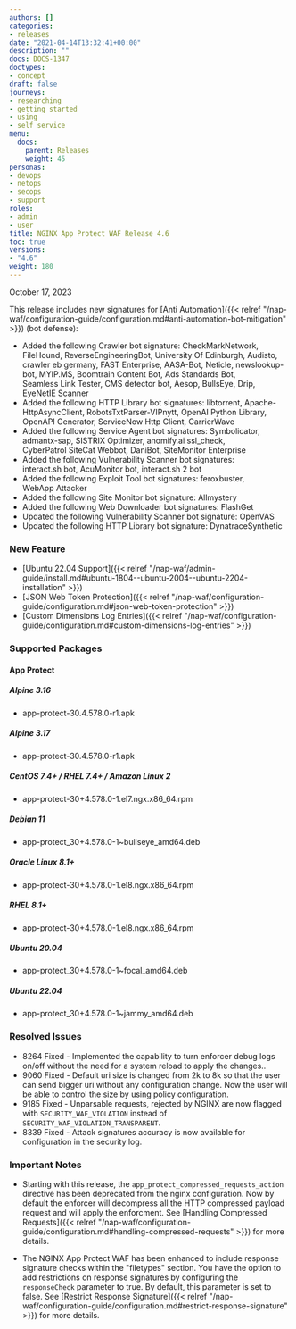 ```yaml
---
authors: []
categories:
- releases
date: "2021-04-14T13:32:41+00:00"
description: ""
docs: DOCS-1347
doctypes:
- concept
draft: false
journeys:
- researching
- getting started
- using
- self service
menu:
  docs:
    parent: Releases
    weight: 45
personas:
- devops
- netops
- secops
- support
roles:
- admin
- user
title: NGINX App Protect WAF Release 4.6
toc: true
versions:
- "4.6"
weight: 180
---
```


October 17, 2023

This release includes new signatures for [Anti Automation]({{< relref "/nap-waf/configuration-guide/configuration.md#anti-automation-bot-mitigation" >}}) (bot defense):

- Added the following Crawler bot signature: CheckMarkNetwork, FileHound, ReverseEngineeringBot, University Of Edinburgh, Audisto, crawler eb germany, FAST Enterprise, AASA-Bot, Neticle, newslookup-bot, MYIP.MS, Boomtrain Content Bot, Ads Standards Bot, Seamless Link Tester, CMS detector bot, Aesop, BullsEye, Drip, EyeNetIE Scanner
- Added the following HTTP Library bot signatures: libtorrent, Apache-HttpAsyncClient, RobotsTxtParser-VIPnytt, OpenAI Python Library, OpenAPI Generator, ServiceNow Http Client, CarrierWave 
- Added the following Service Agent bot signatures: Symbolicator, admantx-sap, SISTRIX Optimizer, anomify.ai ssl_check, CyberPatrol SiteCat Webbot, DaniBot, SiteMonitor Enterprise
- Added the following Vulnerability Scanner bot signatures: interact.sh bot, AcuMonitor bot, interact.sh 2 bot 
- Added the following Exploit Tool bot signatures: feroxbuster, WebApp Attacker 
- Added the following Site Monitor bot signature: Allmystery
- Added the following Web Downloader bot signatures: FlashGet
- Updated the following Vulnerability Scanner bot signature: OpenVAS 
- Updated the following HTTP Library bot signature: DynatraceSynthetic


### New Feature

- [Ubuntu 22.04 Support]({{< relref "/nap-waf/admin-guide/install.md#ubuntu-1804--ubuntu-2004--ubuntu-2204-installation" >}})
- [JSON Web Token Protection]({{< relref "/nap-waf/configuration-guide/configuration.md#json-web-token-protection" >}})
- [Custom Dimensions Log Entries]({{< relref "/nap-waf/configuration-guide/configuration.md#custom-dimensions-log-entries" >}})


### Supported Packages

#### App Protect

##### Alpine 3.16

- app-protect-30.4.578.0-r1.apk

##### Alpine 3.17

- app-protect-30.4.578.0-r1.apk

##### CentOS 7.4+ / RHEL 7.4+ / Amazon Linux 2

- app-protect-30+4.578.0-1.el7.ngx.x86_64.rpm

##### Debian 11

- app-protect_30+4.578.0-1~bullseye_amd64.deb

##### Oracle Linux 8.1+

- app-protect-30+4.578.0-1.el8.ngx.x86_64.rpm

##### RHEL 8.1+

- app-protect-30+4.578.0-1.el8.ngx.x86_64.rpm

##### Ubuntu 20.04

- app-protect_30+4.578.0-1~focal_amd64.deb

##### Ubuntu 22.04

- app-protect_30+4.578.0-1~jammy_amd64.deb


### Resolved Issues

- 8264 Fixed - Implemented the capability to turn enforcer debug logs on/off without the need for a system reload to apply the changes..
- 9060 Fixed - Default uri size is changed from 2k to 8k so that the user can send bigger uri without any configuration change. Now the user will be able to control the size by using policy configuration.
- 9185 Fixed - Unparsable requests, rejected by NGINX are now flagged with `SECURITY_WAF_VIOLATION` instead of `SECURITY_WAF_VIOLATION_TRANSPARENT`.
- 8339 Fixed - Attack signatures accuracy is now available for configuration in the security log.


### **Important Notes**

- Starting with this release, the `app_protect_compressed_requests_action` directive has been deprecated from the nginx configuration. Now by default the enforcer will decompress all the HTTP compressed payload request and will apply the enforcment. See [Handling Compressed Requests]({{< relref "/nap-waf/configuration-guide/configuration.md#handling-compressed-requests" >}}) for more details.

- The NGINX App Protect WAF has been enhanced to include response signature checks within the "filetypes" section. You have the option to add restrictions on response signatures by configuring the `responseCheck` parameter to true. By default, this parameter is set to false. See [Restrict Response Signature]({{< relref "/nap-waf/configuration-guide/configuration.md#restrict-response-signature" >}}) for more details.
